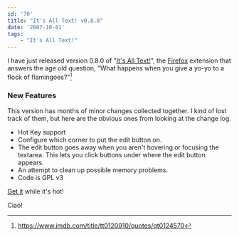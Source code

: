 ```yaml
---
id: '70'
title: "It's All Text! v0.8.0"
date: '2007-10-01'
tags:
    - "It's All Text!"
---
```


I have just released version 0.8.0 of
"[It's All Text!](https://addons.mozilla.org/en-US/firefox/addon/4125)", the
[Firefox](http://www.mozilla.com/en-US/firefox/) extension that answers the
age old question, "What happens when you give a yo-yo to a flock of
flamingoes?"[^1]

<!-- more -->

### New Features

This version has months of minor changes collected together. I kind of lost
track of them, but here are the obvious ones from looking at the change log.

-   Hot Key support
-   Configure which corner to put the edit button on.
-   The edit button goes away when you aren't hovering or focusing the
    textarea. This lets you click buttons under where the edit button appears.
-   An attempt to clean up possible memory problems.
-   Code is GPL v3

[Get it](https://addons.mozilla.org/en-US/firefox/addon/4125) while it's hot!

Ciao!

[^1]: <https://www.imdb.com/title/tt0120910/quotes/qt0124570>
